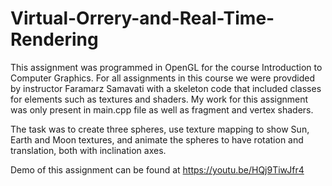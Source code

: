 # Virtual-Orrery-and-Real-Time-Rendering

This assignment was programmed in OpenGL for the course Introduction to Computer Graphics. For all assignments in this course we were provdided by instructor Faramarz Samavati with a skeleton code that included classes for elements such as textures and shaders. My work for this assignment was only present in main.cpp file as well as fragment and vertex shaders.

The task was to create three spheres, use texture mapping to show Sun, Earth and Moon textures, and animate the spheres to have rotation and translation, both with inclination axes.

Demo of this assignment can be found at https://youtu.be/HQj9TiwJfr4
